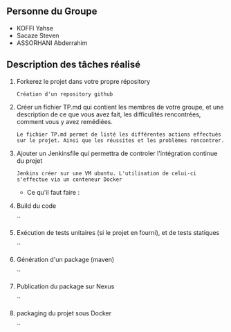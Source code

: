 ## Personne du Groupe

- KOFFI Yahse
- Sacaze Steven
- ASSORHANI Abderrahim

## Description des tâches réalisé

1. Forkerez le projet dans votre propre répository
   
   `Création d'un repository github`

2. Créer un fichier TP.md qui contient les membres de votre groupe, et une description de ce que vous avez fait, les difficulités rencontrées, comment vous y avez remédiées.

   `Le fichier TP.md permet de listé les différentes actions effectués sur le projet. Ainsi que les réussites et les problèmes rencontrer.`

3. Ajouter un Jenkinsfile qui permettra de controler l'intégration continue du projet

   `Jenkins créer sur une VM ubuntu. L'utilisation de celui-ci s'effectue via un conteneur Docker`
   - Ce qu'il faut faire : 

4. Build du code

    ``

5. Exécution de tests unitaires (si le projet en fourni), et de tests statiques

    ``

6. Génération d'un package (maven)

    ``

7. Publication du package sur Nexus

    ``

8. packaging du projet sous Docker

    ``

